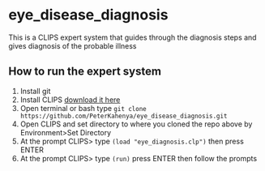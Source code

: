 # eye_disease_diagnosis
This is a CLIPS expert system that guides through the diagnosis steps and gives diagnosis of the probable illness
## How to run the expert system
   1. Install git
   2. Install CLIPS [download it here](https://www.clipsrules.net/Downloads.html)
   3. Open terminal or bash type `git clone https://github.com/PeterKahenya/eye_disease_diagnosis.git`
   4. Open CLIPS and set directory to where you cloned the repo above by Environment>Set Directory
   5. At the prompt CLIPS> type `(load "eye_diagnosis.clp")` then press ENTER
   6. At the prompt CLIPS> type `(run)` press ENTER then follow the prompts
   
